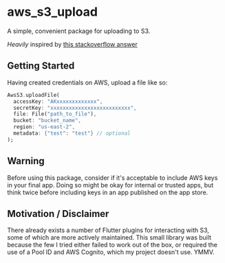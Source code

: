 # aws_s3_upload

A simple, convenient package for uploading to S3.

_Heavily_ inspired by [this stackoverflow answer](https://stackoverflow.com/a/54983831/2330228)

## Getting Started

Having created credentials on AWS, upload a file like so:

```dart
AwsS3.uploadFile(
  accessKey: "AKxxxxxxxxxxxxx",
  secretKey: "xxxxxxxxxxxxxxxxxxxxxxxxxx",
  file: File("path_to_file"),
  bucket: "bucket_name",
  region: "us-east-2",
  metadata: {"test": "test"} // optional
);
```

## Warning

Before using this package, consider if it's acceptable to include AWS keys in your final app. Doing so might be okay for internal or trusted apps, but think twice before including keys in an app published on the app store.

## Motivation / Disclaimer

There already exists a number of Flutter plugins for interacting with S3, some of which are more actively maintained. This small library was built because the few I tried either failed to work out of the box, or required the use of a Pool ID and AWS Cognito, which my project doesn't use. YMMV.
